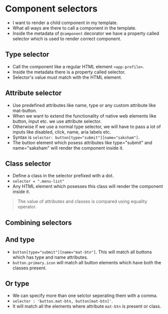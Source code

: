 # Component selectors

- I want to render a child component in my template.
- What all ways are there to call a component in the template.
- Inside the metadata of `@component` decorator we have a property called selector which is used to render correct component.


## Type selector

- Call the component like a regular HTML element `<app-profile>`.
- Inside the metadata there is a property called selector.
- Selector's value must match with the HTML element.


## Attribute selector

- Use predefined attributes like name, type or any custom attribute like mat-button.
- When we want to extend the functionality of native web elements like button, input etc. we use attribute selector.
- Otherwise if we use a normal type selector, we will have to pass a lot of inputs like disabled, click, name, aria labels etc.
- Syntax is `selector: button[type="submit"][name="saksham"]`.
- The button element which posess attributes like type="submit" and name="saksham" will render the component inside it.

## Class selector

- Define a class in the selector prefixed with a dot.
- `selector = ".menu-list"`
- Any HTML element which posesses this class will render the component inside it.

> The value of attributes and classes is compared using equality operator.


## Combining selectors

## And type

- `button[type="submit"][name="mat-btn"]`. This will match all buttons which has type and name attributes.
- `button.primary.icon` will match all button elements which have both the classes present.

## Or type

- We can specify more than one selctor seperating them with a comma.
- `selector : 'button.mat-btn, button[mat-btn]'`.
- It will match all the elements where attribute `mat-btn` is present or class.
